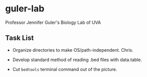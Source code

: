# guler-lab
Professor Jennifer Guler's Biology Lab of UVA

## Task List

+ Organize directories to make OS/path-independent. Chris.

+ Develop standard method of reading .bed files with data.table.

+ Cut `bedtools` terminal command out of the picture.

